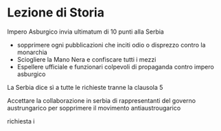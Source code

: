# Lezione di Storia

Impero Asburgico invia ultimatum di 10 punti alla Serbia

* sopprimere ogni pubblicazioni che inciti odio o disprezzo contro la monarchia
* Sciogliere la Mano Nera e confiscare tutti i mezzi
* Espellere ufficiale e funzionari colpevoli di propaganda contro impero asburgico

La Serbia dice sì a tutte le richieste tranne la clausola 5

Accettare la collaborazione in serbia di rappresentanti del governo austrungarico per sopprimere il movimento antiaustrougarico


richiesta i
<!--stackedit_data:
eyJoaXN0b3J5IjpbLTc2NTA3MDI5XX0=
-->